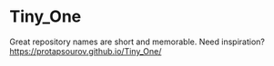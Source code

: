 # Tiny_One
Great repository names are short and memorable. Need inspiration?
 https://protapsourov.github.io/Tiny_One/
